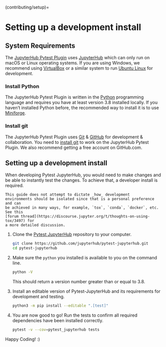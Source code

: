 (contributing/setup)=

# Setting up a development install

## System Requirements

The [JupyterHub Pytest Plugin](https://github.com/jupyterhub/pytest-jupyterhub) uses [JupyterHub](https://github.com/jupyterhub/jupyterhub) which can only run on macOS or Linux operating systems. If you are using Windows, we recommend using [VirtualBox](https://virtualbox.org) or a similar system to run [Ubuntu Linux](https://ubuntu.com) for development.

### Install Python

The JupyterHub Pytest Plugin is written in the [Python](https://python.org) programming language and requires you have at least version 3.8 installed locally. If you haven’t installed Python before, the recommended way to install it is to use [Miniforge](https://github.com/conda-forge/miniforge#download).

### Install git

The JupyterHub Pytest Plugin uses [Git](https://git-scm.com) & [GitHub](https://github.com) for development & collaboration. You need to [install git](https://git-scm.com/book/en/v2/Getting-Started-Installing-Git) to work on the JupyterHub Pytest Plugin. We also recommend getting a free account on GitHub.com.

## Setting up a development install

When developing Pytest JupyterHub, you would need to make changes and be able to instantly test the changes. To achieve that, a developer install is required.

```{note}
This guide does not attempt to dictate _how_ development
environments should be isolated since that is a personal preference and can
be achieved in many ways, for example, `tox`, `conda`, `docker`, etc. See this
[forum thread](https://discourse.jupyter.org/t/thoughts-on-using-tox/3497) for
a more detailed discussion.
```

1. Clone the [Pytest JupyterHub](https://github.com/jupyterhub/pytest-jupyterhub) repository to your computer.

   ```bash
   git clone https://github.com/jupyterhub/pytest-jupyterhub.git
   cd pytest-jupyterhub
   ```

2. Make sure the `python` you installed is available to you on the command line.

   ```bash
   python -V
   ```

   This should return a version number greater than or equal to 3.8.

3. Install an editable version of Pytest-JupyterHub and its requirements for development and testing.

   ```bash
   python3 -m pip install --editable ".[test]"
   ```

4. You are now good to go! Run the tests to confirm all required dependencies have been installed correctly.

   ```bash
   pytest -v --cov=pytest_jupyterhub tests
   ```

Happy Coding! :)
